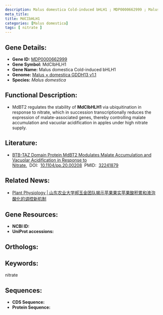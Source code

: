 ```yaml
---
description: Malus domestica Cold-induced bHLH1 ; MDP0000662999 ; Malus domestica
meta_title:
title: MdCIbHLH1
categories: [Malus domestica]
tags: [ nitrate ]
---
```


## Gene Details:
- **Gene ID:**	[MDP0000662999]()
- **Gene Symbol:** MdCIbHLH1
- **Gene Name:** Malus domestica Cold-induced bHLH1
- **Genome:** [Malus × domestica GDDH13 v1.1]()
- **Species:** *Malus domestica*

## Functional Description:
   - MdBT2 regulates the stability of **MdCIbHLH1** via ubiquitination in response to nitrate, which in succession transcriptionally reduces the expression of malate-associated genes, thereby controlling malate accumulation and vacuolar acidification in apples under high nitrate supply.

## Literature:
   - [BTB-TAZ Domain Protein MdBT2 Modulates Malate Accumulation and Vacuolar Acidification in Response to Nitrate.]( https://academic.oup.com/plphys/article/183/2/750/6116344?login=true)&nbsp;&nbsp;DOI:&nbsp;&nbsp;[10.1104/pp.20.00208](https://academic.oup.com/plphys/article/183/2/750/6116344?login=true)&nbsp;&nbsp;PMID:&nbsp;&nbsp;[32241879](https://pubmed.ncbi.nlm.nih.gov/32241879/)

## Related News:
   - [Plant Physiology | 山东农业大学郝玉金团队揭示苹果果实苹果酸积累和液泡酸化的调控新机制](https://mp.weixin.qq.com/s?__biz=Mzg3MDEwNDEyMg==&mid=2247487916&idx=4&sn=c43c5762806f92277f072f4fa125de41&chksm=ce93bcf9f9e435ef17bb4df549c9881dadfa9e3b97a22624f6f3c86f26a14c4db30394e35071&scene=27#wechat_redirect)

## Gene Resources:
- **NCBI ID:** [](https://www.ncbi.nlm.nih.gov/gene/?term=)
- **UniProt accessions:** [](https://www.uniprot.org/uniprotkb//entry)

## Orthologs:

## Keywords:
nitrate

## Sequences:
- **CDS Sequence:**
- **Protein Sequence:**
